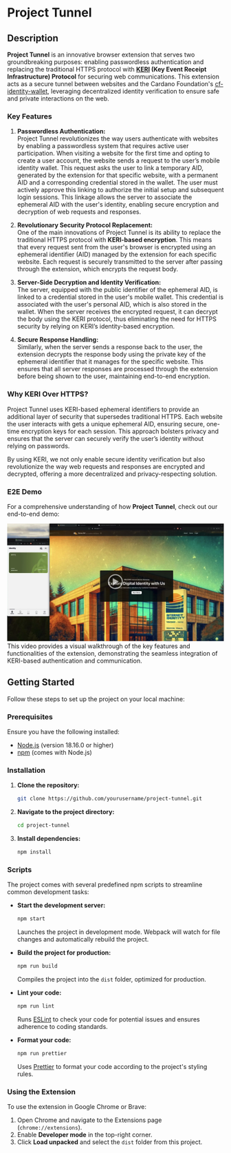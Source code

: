 # Project Tunnel

## Description

**Project Tunnel** is an innovative browser extension that serves two groundbreaking purposes: enabling passwordless authentication and replacing the traditional HTTPS protocol with **[KERI](https://trustoverip.github.io/tswg-keri-specification/) (Key Event Receipt Infrastructure) Protocol** for securing web communications. This extension acts as a secure tunnel between websites and the Cardano Foundation's [cf-identity-wallet](https://github.com/cardano-foundation/cf-identity-wallet), leveraging decentralized identity verification to ensure safe and private interactions on the web.

### Key Features

1. **Passwordless Authentication:**  
   Project Tunnel revolutionizes the way users authenticate with websites by enabling a passwordless system that requires active user participation. When visiting a website for the first time and opting to create a user account, the website sends a request to the user’s mobile identity wallet. This request asks the user to link a temporary AID, generated by the extension for that specific website, with a permanent AID and a corresponding credential stored in the wallet. The user must actively approve this linking to authorize the initial setup and subsequent login sessions. This linkage allows the server to associate the ephemeral AID with the user's identity, enabling secure encryption and decryption of web requests and responses.

2. **Revolutionary Security Protocol Replacement:**  
   One of the main innovations of Project Tunnel is its ability to replace the traditional HTTPS protocol with **KERI-based encryption**. This means that every request sent from the user's browser is encrypted using an ephemeral identifier (AID) managed by the extension for each specific website. Each request is securely transmitted to the server after passing through the extension, which encrypts the request body.

3. **Server-Side Decryption and Identity Verification:**  
   The server, equipped with the public identifier of the ephemeral AID, is linked to a credential stored in the user's mobile wallet. This credential is associated with the user's personal AID, which is also stored in the wallet. When the server receives the encrypted request, it can decrypt the body using the KERI protocol, thus eliminating the need for HTTPS security by relying on KERI’s identity-based encryption.

4. **Secure Response Handling:**  
   Similarly, when the server sends a response back to the user, the extension decrypts the response body using the private key of the ephemeral identifier that it manages for the specific website. This ensures that all server responses are processed through the extension before being shown to the user, maintaining end-to-end encryption.

### Why KERI Over HTTPS?

Project Tunnel uses KERI-based ephemeral identifiers to provide an additional layer of security that supersedes traditional HTTPS. Each website the user interacts with gets a unique ephemeral AID, ensuring secure, one-time encryption keys for each session. This approach bolsters privacy and ensures that the server can securely verify the user’s identity without relying on passwords.

By using KERI, we not only enable secure identity verification but also revolutionize the way web requests and responses are encrypted and decrypted, offering a more decentralized and privacy-respecting solution.

### E2E Demo

For a comprehensive understanding of how **Project Tunnel**, check out our end-to-end demo:

[![Watch the Project Tunnel Demo](./video-preview.png)](https://drive.google.com/file/d/1vaQfqRTR_aS_cfWc3VZ-4DDICs7FtuJl/view)
This video provides a visual walkthrough of the key features and functionalities of the extension, demonstrating the seamless integration of KERI-based authentication and communication.


## Getting Started

Follow these steps to set up the project on your local machine:

### Prerequisites

Ensure you have the following installed:
- [Node.js](https://nodejs.org/) (version 18.16.0 or higher)
- [npm](https://www.npmjs.com/) (comes with Node.js)

### Installation

1. **Clone the repository:**

    ```bash
    git clone https://github.com/yourusername/project-tunnel.git
    ```

2. **Navigate to the project directory:**

    ```bash
    cd project-tunnel
    ```

3. **Install dependencies:**

    ```bash
    npm install
    ```

### Scripts

The project comes with several predefined npm scripts to streamline common development tasks:

- **Start the development server:**

    ```bash
    npm start
    ```

  Launches the project in development mode. Webpack will watch for file changes and automatically rebuild the project.

- **Build the project for production:**

    ```bash
    npm run build
    ```

  Compiles the project into the `dist` folder, optimized for production.

- **Lint your code:**

    ```bash
    npm run lint
    ```

  Runs [ESLint](https://eslint.org/) to check your code for potential issues and ensures adherence to coding standards.

- **Format your code:**

    ```bash
    npm run prettier
    ```

  Uses [Prettier](https://prettier.io/) to format your code according to the project's styling rules.

### Using the Extension

To use the extension in Google Chrome or Brave:

1. Open Chrome and navigate to the Extensions page (`chrome://extensions`).
2. Enable **Developer mode** in the top-right corner.
3. Click **Load unpacked** and select the `dist` folder from this project.
